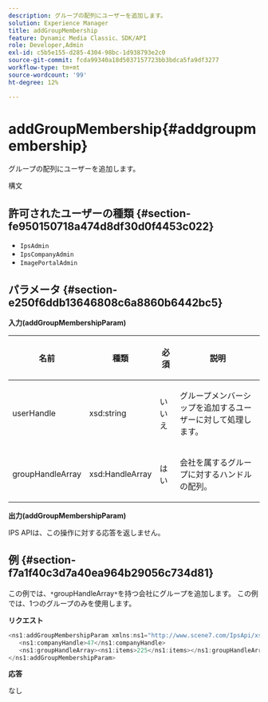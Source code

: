 ```yaml
---
description: グループの配列にユーザーを追加します。
solution: Experience Manager
title: addGroupMembership
feature: Dynamic Media Classic、SDK/API
role: Developer,Admin
exl-id: c5b5e155-d285-4304-98bc-1d938793e2c0
source-git-commit: fcda99340a18d5037157723bb3bdca5fa9df3277
workflow-type: tm+mt
source-wordcount: '99'
ht-degree: 12%

---
```


# addGroupMembership{#addgroupmembership}

グループの配列にユーザーを追加します。

構文

## 許可されたユーザーの種類 {#section-fe950150718a474d8df30d0f4453c022}

* `IpsAdmin`
* `IpsCompanyAdmin`
* `ImagePortalAdmin`

## パラメータ {#section-e250f6ddb13646808c6a8860b6442bc5}

**入力(addGroupMembershipParam)**

<table id="table_71AD8902E4854CA5A12379DBA4DF17C7"> 
 <thead> 
  <tr> 
   <th colname="col1" class="entry"> <p>名前 </p> </th> 
   <th colname="col2" class="entry"> <p>種類 </p> </th> 
   <th colname="col3" class="entry"> <p>必須 </p> </th> 
   <th colname="col4" class="entry"> <p>説明 </p> </th> 
  </tr> 
 </thead>
 <tbody> 
  <tr> 
   <td colname="col1"> <span class="codeph"> <span class="varname"> userHandle</span> </span> </td> 
   <td colname="col2"> <span class="codeph"> xsd:string</span> </td> 
   <td colname="col3"> <p>いいえ </p> </td> 
   <td colname="col4"> <p>グループメンバーシップを追加するユーザーに対して処理します。 </p> </td> 
  </tr> 
  <tr> 
   <td colname="col1"> <span class="codeph"> <span class="varname"> groupHandleArray</span> </span> </td> 
   <td colname="col2"> <span class="codeph"> xsd:HandleArray</span> </td> 
   <td colname="col3"> <p>はい </p> </td> 
   <td colname="col4"> <p>会社を属するグループに対するハンドルの配列。 </p> </td> 
  </tr> 
 </tbody> 
</table>

**出力(addGroupMembershipParam)**

IPS APIは、この操作に対する応答を返しません。

## 例 {#section-f7a1f40c3d7a40ea964b29056c734d81}

この例では、`*`groupHandleArray`*`を持つ会社にグループを追加します。 この例では、1つのグループのみを使用します。

**リクエスト**

```java
<ns1:addGroupMembershipParam xmlns:ns1="http://www.scene7.com/IpsApi/xsd">
   <ns1:companyHandle>47</ns1:companyHandle>
   <ns1:groupHandleArray><ns1:items>225</ns1:items></ns1:groupHandleArray>
</ns1:addGroupMembershipParam>
```

**応答**

なし
